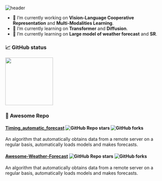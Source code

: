 <!-- ![header](https://capsule-render.vercel.app/api?type=waving&color=gradient&height=170&section=header&text=ℋ𝒾,%20ℐ'𝓂%20 Shrimponthekeyboard~🌱&fontColor=ffffff&fontSize=35&animation=fadeIn&fontAlignY=30&desc=🌼𝔅𝔢𝔱𝔱𝔢𝔯%20𝔩𝔞𝔱𝔢%20𝔱𝔥𝔞𝔫%20𝔫𝔢𝔳𝔢𝔯!🌼&descAlignY=55&descAlign=85)

[![Typing SVG](https://readme-typing-svg.herokuapp.com?font=DynaPuff&size=25&pause=2000&color=9EAB78&center=true&vCenter=true&multiline=true&width=800&height=45&lines=Hi+ALL(%E0%B7%86%60%EA%92%B3%C2%B4%E0%B7%86))](https://git.io/typing-svg)

[![Typing SVG](https://readme-typing-svg.herokuapp.com?font=DynaPuff&size=15&pause=2000&color=9EAB78&center=true&vCenter=true&multiline=true&width=800&height=35&lines=%F0%9F%8C%BCBetter+late+than+never!%F0%9F%8C%BC)](https://git.io/typing-svg)

-->

![header](https://capsule-render.vercel.app/api?type=waving&color=gradient&height=110&section=header&text=ℋ𝒾,%20ℐ'𝓂%20Shrimponthekeyboard~🌱&fontColor=ffffff&fontSize=30&animation=fadeIn&fontAlignY=25)

- 🌻 I’m currently working on **Vision-Language Cooperative Representation** and **Multi-Modalities Learning**.
- 🤔 I’m currently learning on **Transformer** and **Diffusion**.
- 🤔 I’m currently learning on **Large model of weather forecast** and **SR**.

### 📈 GitHub status

<a href="https://github.com/zhengkai15">
    <img align="center" height="150px" src="https://github-readme-stats.vercel.app/api?username=zhengkai15&hide=contribs,issues&theme=rose&show_icons=true&rank_icon=github" />
</a>

<!--
| <img align="center" height="155px" src="https://github-readme-stats.vercel.app/api?username=zhengkai15&theme=darcula&show_icons=true" /> | <img align="center" height="155px" src="http://github-readme-streak-stats.herokuapp.com?user=zhengkai15&theme=darcula&date_format=M%20j%5B%2C%20Y%5D&ring=B26E42" /> |
| ------------------------------------------------------------------------ | ----------------------------------------------------------------------- |

<a href="https://github.com/anuraghazra/github-readme-stats">
  <img align="center" height="150px" src="http://github-readme-streak-stats.herokuapp.com?user=zhengkai15&theme=rose_pine&date_format=M%20j%5B%2C%20Y%5D&ring=B26E42" />
</a>
-->

### 🍬 Awesome Repo

#### [Timing_automatic_forecast](https://github.com/zhengkai15/Timing_automatic_forecast)  ![GitHub Repo stars](https://img.shields.io/github/stars/zhengkai15/Timing_automatic_forecast?style=social) ![GitHub forks](https://img.shields.io/github/forks/zhengkai15/Timing_automatic_forecast?style=social)

An algorithm that automatically obtains data from a remote server on a regular basis, automatically loads models and makes forecasts.

#### [Awesome-Weather-Forecast](https://github.com/zhengkai15/Awesome-Weather-Forecast)  ![GitHub Repo stars](https://img.shields.io/github/stars/zhengkai15/Awesome-Weather-Forecast?style=social) ![GitHub forks](https://img.shields.io/github/forks/zhengkai15/Awesome-Weather-Forecast?style=social)

An algorithm that automatically obtains data from a remote server on a regular basis, automatically loads models and makes forecasts.
